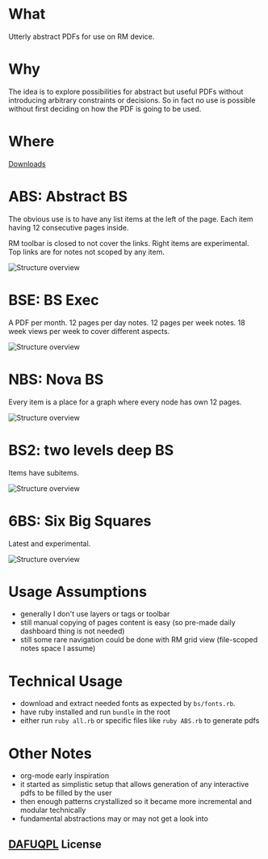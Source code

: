 # What

Utterly abstract PDFs for use on RM device.

# Why

The idea is to explore possibilities for abstract but useful PDFs without introducing arbitrary constraints or decisions.
So in fact no use is possible without first deciding on how the PDF is going to be used.

# Where

[Downloads](https://github.com/sowcow/blank_slate_pdf/releases)

# ABS: Abstract BS

The obvious use is to have any list items at the left of the page.
Each item having 12 consecutive pages inside.

RM toolbar is closed to not cover the links.
Right items are experimental.
Top links are for notes not scoped by any item.

![Structure overview](output/ABS_STARS.png?raw=true)

# BSE: BS Exec

A PDF per month. 12 pages per day notes.
12 pages per week notes.
18 week views per week to cover different aspects.

![Structure overview](output/BSE.png?raw=true)

# NBS: Nova BS

Every item is a place for a graph where every node has own 12 pages.

![Structure overview](output/NBS.png?raw=true)

# BS2: two levels deep BS

Items have subitems.

![Structure overview](output/BS2.png?raw=true)

# 6BS: Six Big Squares

Latest and experimental.

![Structure overview](output/6BS.png?raw=true)

# Usage Assumptions

- generally I don't use layers or tags or toolbar
- still manual copying of pages content is easy (so pre-made daily dashboard thing is not needed)
- still some rare navigation could be done with RM grid view (file-scoped notes space I assume)

# Technical Usage

- download and extract needed fonts as expected by `bs/fonts.rb`.
- have ruby installed and run `bundle` in the root
- either run `ruby all.rb` or specific files like `ruby ABS.rb` to generate pdfs

# Other Notes

- org-mode early inspiration
- it started as simplistic setup that allows generation of any interactive pdfs to be filled by the user
- then enough patterns crystallized so it became more incremental and modular technically
- fundamental abstractions may or may not get a look into

## [DAFUQPL](https://github.com/dafuqpl/dafuqpl) License
